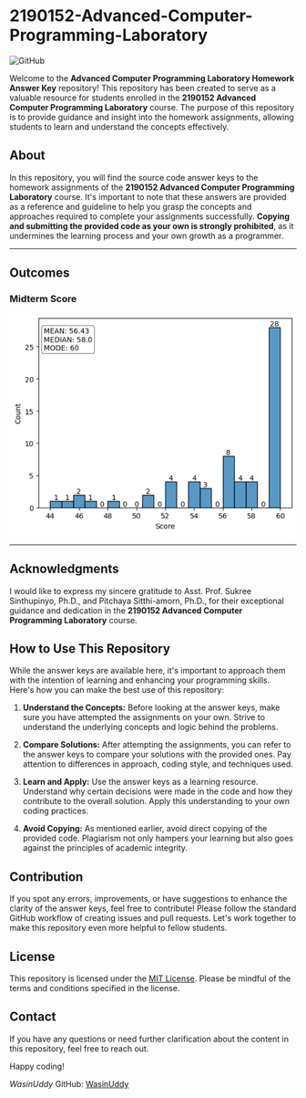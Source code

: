 # 2190152-Advanced-Computer-Programming-Laboratory

![GitHub](https://img.shields.io/github/license/WasinUddy/2190152-Advanced-Computer-Programming-Laboratory)

Welcome to the **Advanced Computer Programming Laboratory Homework Answer Key** repository! This repository has been created to serve as a valuable resource for students enrolled in the **2190152 Advanced Computer Programming Laboratory** course. The purpose of this repository is to provide guidance and insight into the homework assignments, allowing students to learn and understand the concepts effectively.

## About

In this repository, you will find the source code answer keys to the homework assignments of the **2190152 Advanced Computer Programming Laboratory** course. It's important to note that these answers are provided as a reference and guideline to help you grasp the concepts and approaches required to complete your assignments successfully. **Copying and submitting the provided code as your own is strongly prohibited**, as it undermines the learning process and your own growth as a programmer.

---
## Outcomes

### Midterm Score
![Midterm Score](https://github.com/WasinUddy/2190152-Advanced-Computer-Programming-Laboratory/blob/main/assets/midterm.png?raw=true)

---

## Acknowledgments

I would like to express my sincere gratitude to Asst. Prof. Sukree Sinthupinyo, Ph.D., and Pitchaya Sitthi-amorn, Ph.D., for their exceptional guidance and dedication in the **2190152 Advanced Computer Programming Laboratory** course.

## How to Use This Repository

While the answer keys are available here, it's important to approach them with the intention of learning and enhancing your programming skills. Here's how you can make the best use of this repository:

1. **Understand the Concepts:** Before looking at the answer keys, make sure you have attempted the assignments on your own. Strive to understand the underlying concepts and logic behind the problems.

2. **Compare Solutions:** After attempting the assignments, you can refer to the answer keys to compare your solutions with the provided ones. Pay attention to differences in approach, coding style, and techniques used.

3. **Learn and Apply:** Use the answer keys as a learning resource. Understand why certain decisions were made in the code and how they contribute to the overall solution. Apply this understanding to your own coding practices.

4. **Avoid Copying:** As mentioned earlier, avoid direct copying of the provided code. Plagiarism not only hampers your learning but also goes against the principles of academic integrity.

## Contribution

If you spot any errors, improvements, or have suggestions to enhance the clarity of the answer keys, feel free to contribute! Please follow the standard GitHub workflow of creating issues and pull requests. Let's work together to make this repository even more helpful to fellow students.

## License

This repository is licensed under the [MIT License](LICENSE). Please be mindful of the terms and conditions specified in the license.

## Contact

If you have any questions or need further clarification about the content in this repository, feel free to reach out.

Happy coding!



*WasinUddy*
GitHub: [WasinUddy](https://github.com/WasinUddy)

